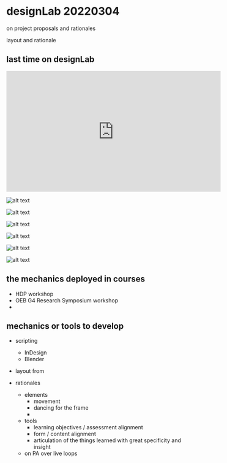 # designLab 20220304

on project proposals and rationales

layout and rationale

## last time on designLab

<center><iframe width="560" height="315" src="https://www.youtube.com/embed/oU6WAHDaJFc" title="YouTube video player" frameborder="0" allow="accelerometer; autoplay; clipboard-write; encrypted-media; gyroscope; picture-in-picture" allowfullscreen></iframe></center>

![alt text](https://files.slack.com/files-pri/T0HTW3H0V-F033BN2NE07/vogue-02_540.gif?pub_secret=0d2dbb9a8b)


![alt text](https://files.slack.com/files-pri/T0HTW3H0V-F033WPWLU74/jessi-gift-shop.jpg?pub_secret=9a4f8b20b9)

![alt text](https://files.slack.com/files-pri/T0HTW3H0V-F034L77L7ME/c5093c78-3911-4e2e-ba71-478cb68acb28_1_201_a.heic?pub_secret=39ee6f3b08)

![alt text](https://files.slack.com/files-pri/T0HTW3H0V-F033U0RFDU3/kevin-1-button.jpg?pub_secret=f7fc1731b7)

![alt text](https://files.slack.com/files-pri/T0HTW3H0V-F033MAQ5NGN/amelie-2-button.jpg?pub_secret=bed417741a)

![alt text](https://files.slack.com/files-pri/T0HTW3H0V-F033R4KSJLV/charlie-cine.jpg?pub_secret=2fbdc2847d)


## the mechanics deployed in courses

* HDP workshop
* OEB G4 Research Symposium workshop
* 

## mechanics or tools to develop

* scripting
    * InDesign
    * Blender
* layout from 

* rationales
    * elements
        * movement
        * dancing for the frame
        * 
    * tools
        * learning objectives / assessment alignment
        * form / content alignment
        * articulation of the things learned with great specificity and insight
    * on PA over live loops


